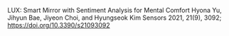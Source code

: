 LUX: Smart Mirror with Sentiment Analysis for Mental Comfort
Hyona Yu, Jihyun Bae, Jiyeon Choi, and Hyungseok Kim
Sensors 2021, 21(9), 3092; https://doi.org/10.3390/s21093092

